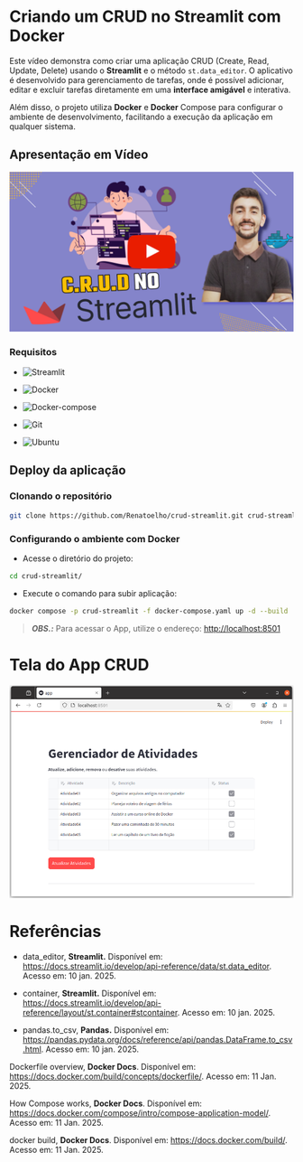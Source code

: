 # Criando um CRUD no Streamlit com Docker

Este vídeo demonstra como criar uma aplicação CRUD (Create, Read, Update, Delete) usando o **Streamlit** e o método `st.data_editor`. O aplicativo é desenvolvido para gerenciamento de tarefas, onde é possível adicionar, editar e excluir tarefas diretamente em uma **interface amigável** e interativa.

Além disso, o projeto utiliza **Docker** e **Docker** Compose para configurar o ambiente de desenvolvimento, facilitando a execução da aplicação em qualquer sistema.

<!--
https://www.youtube.com/@renato-coelho
Atividade01;Organizar arquivos antigos no computador;True
Atividade02;Planejar roteiro de viagem de férias;False
Atividade03;Assistir a um curso online de Docker;True
Atividade04;Fazer uma caminhada de 30 minutos;False
Atividade05;Ler um capítulo de um livro de ficção;True
-->

## Apresentação em Vídeo

<p align="center">
  <a href="https://www.youtube.com/@renato-coelho" target="_blank"><img src="imagens/thumbnail/thumbnail-crud-streamlit-github.png" alt="Vídeo de apresentação"></a>
</p>

### Requisitos

+ ![Streamlit](https://img.shields.io/badge/Streamlit-1.41.1-E3E3E3)

+ ![Docker](https://img.shields.io/badge/Docker-27.4.1-E3E3E3)

+ ![Docker-compose](https://img.shields.io/badge/Docker--compose-1.25.0-E3E3E3)

+ ![Git](https://img.shields.io/badge/Git-2.25.1%2B-E3E3E3)

+ ![Ubuntu](https://img.shields.io/badge/Ubuntu-20.04-E3E3E3)


## Deploy da aplicação

### Clonando o repositório

```bash
git clone https://github.com/Renatoelho/crud-streamlit.git crud-streamlit
```

### Configurando o ambiente com Docker

+ Acesse o diretório do projeto:
```bash
cd crud-streamlit/
```

+ Execute o comando para subir aplicação:
```bash
docker compose -p crud-streamlit -f docker-compose.yaml up -d --build
```

> ***OBS.:*** Para acessar o App, utilize o endereço: [http://localhost:8501](http://localhost:8501)

# Tela do App CRUD

<p align="center">
  <img src="imagens/app/tela-app.png" alt="Tela do App CRUD"></a>
</p>

# Referências

- data_editor, **Streamlit.** Disponível em: <https://docs.streamlit.io/develop/api-reference/data/st.data_editor>. Acesso em: 10 jan. 2025.

- container, **Streamlit.** Disponível em: <https://docs.streamlit.io/develop/api-reference/layout/st.container#stcontainer>. Acesso em: 10 jan. 2025.

- pandas.to_csv, **Pandas.** Disponível em: <https://pandas.pydata.org/docs/reference/api/pandas.DataFrame.to_csv.html>. Acesso em: 10 jan. 2025.

Dockerfile overview, **Docker Docs**.  Disponível em: <https://docs.docker.com/build/concepts/dockerfile/>. Acesso em: 11 Jan. 2025.

How Compose works, **Docker Docs**. Disponível em: <https://docs.docker.com/compose/intro/compose-application-model/>. Acesso em: 11 Jan. 2025.

docker build, **Docker Docs**. Disponível em: <https://docs.docker.com/build/>. Acesso em: 11 Jan. 2025.
